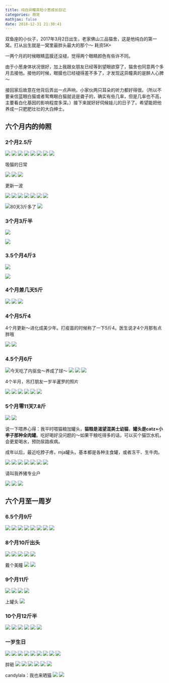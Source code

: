```yaml
---
title: 纯白异瞳英短小葱成长日记
categories: 萌宠
mathjax: false
date: 2018-12-31 21:30:41
---
```

双鱼座的小伙子，2017年3月2日出生，老家佛山三品猫舍，这是他纯白的第一窝。打从出生就是一窝里最胖头最大的那个～ 耗资5K+

一两个月的时候眼睛蓝膜还没褪，觉得两个眼睛颜色有些许不同。

由于小葱身体状况很好，加上我跟女朋友已经等到望眼欲穿了，猫舍也同意两个多月去接他。接他的时候，眼膜也已经褪得差不多了，才发现这异瞳真的是醉人心脾～

接回家后故意在他背后弄出一点声响，小家伙两只耳朵的听力都好得很。（所以不要亲信蓝眼白猫或者鸳鸯眼白猫就说是聋子的，确实有些几率，但是几率也不高，主要看白化基因的影响程度多深。）接下来就好好伺候娃儿的日子了。希望能把他养成一只肥肥壮壮的大白绅士。

## 六个月内的帅照

### 2个月2.5斤

![](https://ian2.oss-cn-hangzhou.aliyuncs.com/2018-12-31-133100.jpg)
![](https://ian2.oss-cn-hangzhou.aliyuncs.com/2018-12-31-133116.jpg)
![](https://ian2.oss-cn-hangzhou.aliyuncs.com/2018-12-31-133128.jpg)
![](https://ian2.oss-cn-hangzhou.aliyuncs.com/2018-12-31-133139.jpg)
![](https://ian2.oss-cn-hangzhou.aliyuncs.com/2018-12-31-133147.jpg)
![](https://ian2.oss-cn-hangzhou.aliyuncs.com/2018-12-31-133157.jpg)
![](https://ian2.oss-cn-hangzhou.aliyuncs.com/2018-12-31-133206.jpg)
![](https://ian2.oss-cn-hangzhou.aliyuncs.com/2018-12-31-133213.jpg)

吸猫的日常

![](https://ian2.oss-cn-hangzhou.aliyuncs.com/2018-12-31-133228.jpg)
![](https://ian2.oss-cn-hangzhou.aliyuncs.com/2018-12-31-133241.jpg)
![](https://ian2.oss-cn-hangzhou.aliyuncs.com/2018-12-31-133307.jpg)

更新一波

![](https://ian2.oss-cn-hangzhou.aliyuncs.com/2018-12-31-133422.jpg)
![](https://ian2.oss-cn-hangzhou.aliyuncs.com/2018-12-31-133432.jpg)
![](https://ian2.oss-cn-hangzhou.aliyuncs.com/2018-12-31-133440.jpg)
![](https://ian2.oss-cn-hangzhou.aliyuncs.com/2018-12-31-133451.jpg)
![](https://ian2.oss-cn-hangzhou.aliyuncs.com/2018-12-31-133458.jpg)
![](https://ian2.oss-cn-hangzhou.aliyuncs.com/2018-12-31-133506.jpg)
![](https://ian2.oss-cn-hangzhou.aliyuncs.com/2018-12-31-133514.jpg)

![80天3斤多了](https://ian2.oss-cn-hangzhou.aliyuncs.com/2018-12-31-133528.jpg)
![](https://ian2.oss-cn-hangzhou.aliyuncs.com/2018-12-31-133545.jpg)

### 3个月3斤半

![](https://ian2.oss-cn-hangzhou.aliyuncs.com/2018-12-31-133601.jpg)

![](https://ian2.oss-cn-hangzhou.aliyuncs.com/2018-12-31-133623.jpg)

### 3.5个月4斤3

![](https://ian2.oss-cn-hangzhou.aliyuncs.com/2018-12-31-133638.jpg)

![](https://ian2.oss-cn-hangzhou.aliyuncs.com/2018-12-31-133700.jpg)

### 4个月差几天5斤

![](https://ian2.oss-cn-hangzhou.aliyuncs.com/2018-12-31-133717.jpg)
![](https://ian2.oss-cn-hangzhou.aliyuncs.com/2018-12-31-133736.jpg)
![](https://ian2.oss-cn-hangzhou.aliyuncs.com/2018-12-31-133744.jpg)

### 4个月5斤4

4个月更新～进化成美少年。打疫苗的时候称了一下5斤4。医生说才4个月那有点胖哦

![](https://ian2.oss-cn-hangzhou.aliyuncs.com/2018-12-31-133801.jpg)
![](https://ian2.oss-cn-hangzhou.aliyuncs.com/2018-12-31-133824.jpg)

### 4.5个月6斤

![今天吃了内驱虫～养成了球～](https://ian2.oss-cn-hangzhou.aliyuncs.com/2018-12-31-133835.jpg)
![](https://ian2.oss-cn-hangzhou.aliyuncs.com/2018-12-31-133851.jpg)
![](https://ian2.oss-cn-hangzhou.aliyuncs.com/2018-12-31-133902.jpg)
![](https://ian2.oss-cn-hangzhou.aliyuncs.com/2018-12-31-134030.jpg)

4个半月，吊打朋友一岁半暹罗的照片

![](https://ian2.oss-cn-hangzhou.aliyuncs.com/2018-12-31-135214.jpg)
![](https://ian2.oss-cn-hangzhou.aliyuncs.com/2018-12-31-135229.jpg)
![](https://ian2.oss-cn-hangzhou.aliyuncs.com/2018-12-31-135246.jpg)
![](https://ian2.oss-cn-hangzhou.aliyuncs.com/2018-12-31-135255.jpg)
![](https://ian2.oss-cn-hangzhou.aliyuncs.com/2018-12-31-135307.jpg)
![](https://ian2.oss-cn-hangzhou.aliyuncs.com/2018-12-31-135318.jpg)

### 5个月零11天7.8斤

![](https://ian2.oss-cn-hangzhou.aliyuncs.com/2018-12-31-135355.jpg)
![](https://ian2.oss-cn-hangzhou.aliyuncs.com/2018-12-31-135425.jpg)

说一下喂养心得：我平时喂猫粮加罐头，**猫粮是渴望混美士幼猫**，**罐头是catz+小李子那种全肉罐**。吃好喝好没问题的～如果干粮吃得多的话，可以买个猫饮水机，会更爱喝水，预防尿路疾病。

成年以后，最近吃脖子疼，mja罐头。基本都是各种主食罐，或者冻干、生牛肉。

![](https://ian2.oss-cn-hangzhou.aliyuncs.com/2018-12-31-135552.jpg)
![](https://ian2.oss-cn-hangzhou.aliyuncs.com/2018-12-31-135606.jpg)
![](https://ian2.oss-cn-hangzhou.aliyuncs.com/2018-12-31-135615.jpg)
![](https://ian2.oss-cn-hangzhou.aliyuncs.com/2018-12-31-135623.jpg)
![](https://ian2.oss-cn-hangzhou.aliyuncs.com/2018-12-31-135636.jpg)
![](https://ian2.oss-cn-hangzhou.aliyuncs.com/2018-12-31-135643.jpg)
![](https://ian2.oss-cn-hangzhou.aliyuncs.com/2018-12-31-135652.jpg)

请叫我养猪专业户

![](https://ian2.oss-cn-hangzhou.aliyuncs.com/2018-12-31-135703.jpg)
![](https://ian2.oss-cn-hangzhou.aliyuncs.com/2018-12-31-135720.jpg)
![](https://ian2.oss-cn-hangzhou.aliyuncs.com/2018-12-31-135731.jpg)

## 六个月至一周岁

### 6.5个月9斤

![](https://ian2.oss-cn-hangzhou.aliyuncs.com/2018-12-31-135815.jpg)
![](https://ian2.oss-cn-hangzhou.aliyuncs.com/2018-12-31-135826.jpg)
![](https://ian2.oss-cn-hangzhou.aliyuncs.com/2018-12-31-135834.jpg)
![](https://ian2.oss-cn-hangzhou.aliyuncs.com/2018-12-31-135843.jpg)
![](https://ian2.oss-cn-hangzhou.aliyuncs.com/2018-12-31-135851.jpg)
![](https://ian2.oss-cn-hangzhou.aliyuncs.com/2018-12-31-135859.jpg)
![](https://ian2.oss-cn-hangzhou.aliyuncs.com/2018-12-31-135908.jpg)
![](https://ian2.oss-cn-hangzhou.aliyuncs.com/2018-12-31-135758.jpg)

### 8个月10斤出头

![](https://ian2.oss-cn-hangzhou.aliyuncs.com/2018-12-31-135941.jpg)
![](https://ian2.oss-cn-hangzhou.aliyuncs.com/2018-12-31-135949.jpg)
![](https://ian2.oss-cn-hangzhou.aliyuncs.com/2018-12-31-135958.jpg)
![](https://ian2.oss-cn-hangzhou.aliyuncs.com/2018-12-31-140007.jpg)
![](https://ian2.oss-cn-hangzhou.aliyuncs.com/2018-12-31-140016.jpg)

戴个美瞳
![](https://ian2.oss-cn-hangzhou.aliyuncs.com/2018-12-31-140044.jpg)
![](https://ian2.oss-cn-hangzhou.aliyuncs.com/2018-12-31-140055.jpg)

### 9个月11斤

![](https://ian2.oss-cn-hangzhou.aliyuncs.com/2018-12-31-140121.jpg)
![](https://ian2.oss-cn-hangzhou.aliyuncs.com/2018-12-31-140130.jpg)
![](https://ian2.oss-cn-hangzhou.aliyuncs.com/2018-12-31-140140.jpg)
![](https://ian2.oss-cn-hangzhou.aliyuncs.com/2018-12-31-140149.jpg)

上罐头
![](https://ian2.oss-cn-hangzhou.aliyuncs.com/2018-12-31-140203.jpg)

### 10个月12斤半

![](https://ian2.oss-cn-hangzhou.aliyuncs.com/2018-12-31-140229.jpg)
![](https://ian2.oss-cn-hangzhou.aliyuncs.com/2018-12-31-140242.jpg)
![](https://ian2.oss-cn-hangzhou.aliyuncs.com/2018-12-31-140251.jpg)
![](https://ian2.oss-cn-hangzhou.aliyuncs.com/2018-12-31-140300.jpg)
![](https://ian2.oss-cn-hangzhou.aliyuncs.com/2018-12-31-140309.jpg)
![](https://ian2.oss-cn-hangzhou.aliyuncs.com/2018-12-31-140317.jpg)

### 一岁生日
![](https://ian2.oss-cn-hangzhou.aliyuncs.com/2018-12-31-140413.jpg)
![](https://ian2.oss-cn-hangzhou.aliyuncs.com/2018-12-31-140432.jpg)
![](https://ian2.oss-cn-hangzhou.aliyuncs.com/2018-12-31-140441.jpg)
![](https://ian2.oss-cn-hangzhou.aliyuncs.com/2018-12-31-140449.jpg)
![](https://ian2.oss-cn-hangzhou.aliyuncs.com/2018-12-31-140458.jpg)
![](https://ian2.oss-cn-hangzhou.aliyuncs.com/2018-12-31-140505.jpg)
![](https://ian2.oss-cn-hangzhou.aliyuncs.com/2018-12-31-140513.jpg)
![](https://ian2.oss-cn-hangzhou.aliyuncs.com/2018-12-31-140522.jpg)
![](https://ian2.oss-cn-hangzhou.aliyuncs.com/2018-12-31-140532.jpg)

胖砸
![](https://ian2.oss-cn-hangzhou.aliyuncs.com/2018-12-31-142541.jpg)
![](https://ian2.oss-cn-hangzhou.aliyuncs.com/2018-12-31-142602.jpg)
![](https://ian2.oss-cn-hangzhou.aliyuncs.com/2018-12-31-142613.jpg)
![](https://ian2.oss-cn-hangzhou.aliyuncs.com/2018-12-31-142622.jpg)
![](https://ian2.oss-cn-hangzhou.aliyuncs.com/2018-12-31-142631.jpg)
![](https://ian2.oss-cn-hangzhou.aliyuncs.com/2018-12-31-142640.jpg)


candylala：我也来晒猫
![](https://ian2.oss-cn-hangzhou.aliyuncs.com/2018-12-31-142725.jpg)
![](https://ian2.oss-cn-hangzhou.aliyuncs.com/2018-12-31-142738.jpg)

